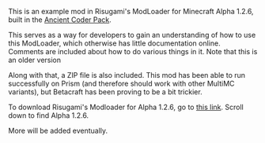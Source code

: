 This is an example mod in Risugami's ModLoader for Minecraft Alpha 1.2.6, built in the [Ancient Coder Pack](https://github.com/ancientmc/AncientCoderPack/blob/0.2.x-beta/build.gradle).

This serves as a way for developers to gain an understanding of how to use this ModLoader, which otherwise has little documentation online. Comments are included about how to do various things in it. Note that this is an older version 

Along with that, a ZIP file is also included. This mod has been able to run successfully on Prism (and therefore should work with other MultiMC variants), but Betacraft has been proving to be a bit trickier. 

To download Risugami's Modloader for Alpha 1.2.6, go to [this link](https://mcarchive.net/mods/modloader?gvsn=). Scroll down to find Alpha 1.2.6. 

More will be added eventually. 